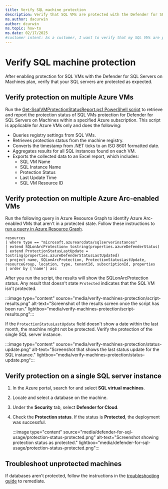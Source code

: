 ```yaml
---
title: Verify SQL machine protection
description: Verify that SQL VMs are protected with the Defender for SQL Servers on Machines plan as expected.
ms.author: dacurwin
author: dcurwin
ms.topic: how-to
ms.date: 02/17/2025
#customer intent: As a customer, I want to verify that my SQL VMs are protected with the Defender for SQL Servers on Machines plan as expected.
---
```


# Verify SQL machine protection

After enabling protection for SQL VMs with the Defender for SQL Servers on Machines plan, verify that your SQL servers are protected as expected.

## Verify protection on multiple Azure VMs

Run the [Get-SsqlVMProtectionStatusReport.ps1 PowerShell script](https://aka.ms/DfSQLprotectionverificationscale) to retrieve and report the protection status of SQL VMs protection for Defender for SQL Servers on Machines within a specified Azure subscription. This script is applicable for Azure VMs only and does the following:
- Queries registry settings from SQL VMs.
- Retrieves protection status from the machine registry.
- Converts the timestamp from .NET ticks to an ISO 8601 formatted date.
- Aggregates results for all SQL instances found on each VM.
- Exports the collected data to an Excel report, which includes:
    - SQL VM Name
    - SQL Instance Name
    - Protection Status
    - Last Update Time
    - SQL VM Resource ID

## Verify protection on multiple Azure Arc-enabled VMs

Run the following query in Azure Resource Graph to identify Azure Arc-enabled VMs that aren't in a protected state. Follow these instructions to [run a query in Azure Resource Graph](/azure/governance/resource-graph/first-query-portal).

```azurecli
resources
| where type == "microsoft.azurearcdata/sqlserverinstances"
| extend SQLonArcProtection= tostring(properties.azureDefenderStatus)
| extend ProtectionStatusLastUpdate = tostring(properties.azureDefenderStatusLastUpdated)
| project name, SQLonArcProtection, ProtectionStatusLastUpdate, resourceGroup, location, type, tenantId, subscriptionId, properties
| order by ['name'] asc
```

After you run the script, the results will show the SQLonArcProtection status. Any result that doesn't state `Protected` indicates that the SQL VM isn't protected.

:::image type="content" source="media/verify-machines-protection/script-results.png" alt-text="Screenshot of the results screen once the script has been run." lightbox="media/verify-machines-protection/script-results.png":::

If the `ProtectionStatusLastUpdate` field doesn't show a date within the last month, the machine might not be protected. Verify the protection of the single SQL server instance.

:::image type="content" source="media/verify-machines-protection/status-update.png" alt-text="Screenshot that shows the last status update for the SQL instance." lightbox="media/verify-machines-protection/status-update.png":::

## Verify protection on a single SQL server instance

1. In the Azure portal, search for and select **SQL virtual machines**.

1. Locate and select a database on the machine.

1. Under the **Security** tab, select **Defender for Cloud**.

1. Check the **Protection status**. If the status is **Protected**, the deployment was successful.

    :::image type="content" source="media/defender-for-sql-usage/protection-status-protected.png" alt-text="Screenshot showing protection status as protected." lightbox="media/defender-for-sql-usage/protection-status-protected.png":::

## Troubleshoot unprotected machines

If databases aren't protected, follow the instructions in the [troubleshooting guide](troubleshoot-sql-machines-guide.md) to remediate.
